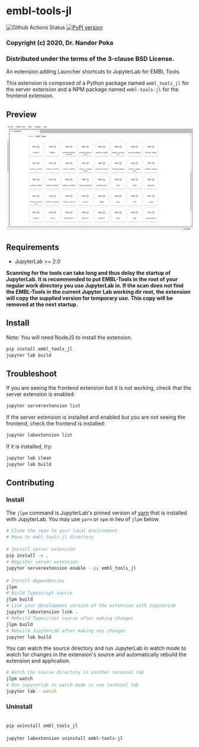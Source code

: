 
# embl-tools-jl

![Github Actions Status](https://github.com/nandor-poka/ebml-tools-jl/workflows/Build/badge.svg)
[![PyPI version](https://badge.fury.io/py/embl-tools-jl.svg)](https://badge.fury.io/py/embl-tools-jl)

### Copyright (c) 2020, Dr. Nandor Poka
### Distributed under the terms of the 3-clause BSD License.

An extension adding Launcher shortcuts to JupyterLab for EMBL Tools.

This extension is composed of a Python package named `embl_tools_jl`
for the server extension and a NPM package named `embl-tools-jl`
for the frontend extension.

## Preview

![Preview](./img/preview.png)

## Requirements

* JupyterLab >= 2.0

**Scanning for the tools can take long and thus delay the startup of JupyterLab. It is recommended to put EMBL-Tools in the root of your regular work directory you use JupyterLab in. If the scan does not find the EMBL-Tools in the current Jupyter Lab working dir root, the extension will copy the supplied version for temporary use. This copy will be removed at the next startup.**


## Install

Note: You will need NodeJS to install the extension.

```bash
pip install embl_tools_jl
jupyter lab build
```

## Troubleshoot

If you are seeing the frontend extension but it is not working, check
that the server extension is enabled:

```bash
jupyter serverextension list
```

If the server extension is installed and enabled but you are not seeing
the frontend, check the frontend is installed:

```bash
jupyter labextension list
```

If it is installed, try:

```bash
jupyter lab clean
jupyter lab build
```

## Contributing

### Install

The `jlpm` command is JupyterLab's pinned version of
[yarn](https://yarnpkg.com/) that is installed with JupyterLab. You may use
`yarn` or `npm` in lieu of `jlpm` below.

```bash
# Clone the repo to your local environment
# Move to embl-tools-jl directory

# Install server extension
pip install -e .
# Register server extension
jupyter serverextension enable --py embl_tools_jl

# Install dependencies
jlpm
# Build Typescript source
jlpm build
# Link your development version of the extension with JupyterLab
jupyter labextension link .
# Rebuild Typescript source after making changes
jlpm build
# Rebuild JupyterLab after making any changes
jupyter lab build
```

You can watch the source directory and run JupyterLab in watch mode to watch for changes in the extension's source and automatically rebuild the extension and application.

```bash
# Watch the source directory in another terminal tab
jlpm watch
# Run jupyterlab in watch mode in one terminal tab
jupyter lab --watch
```

### Uninstall

```bash

pip uninstall embl_tools_jl

jupyter labextension uninstall embl-tools-jl
```
